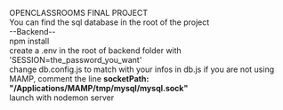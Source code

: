 OPENCLASSROOMS FINAL PROJECT
<br>
You can find the sql database in the root of the project
<br>
--Backend--
<br>
npm install
<br>
create a .env in the root of backend folder with 'SESSION=the_password_you_want'
<br>
change db.config.js to match with your infos
in db.js if you are not using MAMP, comment the line **socketPath: "/Applications/MAMP/tmp/mysql/mysql.sock"**
<br>
launch with nodemon server

